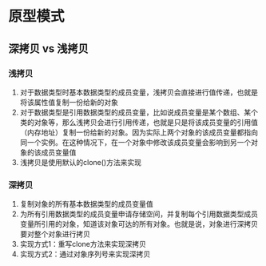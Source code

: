 # 原型模式

## 深拷贝 vs 浅拷贝

### 浅拷贝

1. 对于数据类型时基本数据类型的成员变量，浅拷贝会直接进行值传递，也就是将该属性值复制一份给新的对象
2. 对于数据类型是引用数据类型的成员变量，比如说成员变量是某个数组、某个类的对象等，那么浅拷贝会进行引用传递，也就是只是将该成员变量的引用值（内存地址）复制一份给新的对象。因为实际上两个对象的该成员变量都指向同一个实例。在这种情况下，在一个对象中修改该成员变量会影响到另一个对象的该成员变量值
3. 浅拷贝是使用默认的clone()方法来实现



### 深拷贝

1. 复制对象的所有基本数据类型的成员变量值
2. 为所有引用数据类型的成员变量申请存储空间，并复制每个引用数据类型成员变量所引用的对象，知道该对象可达的所有对象。也就是说，对象进行深拷贝要对整个对象进行拷贝
3. 实现方式1：重写clone方法来实现深拷贝
4. 实现方式2：通过对象序列号来实现深拷贝